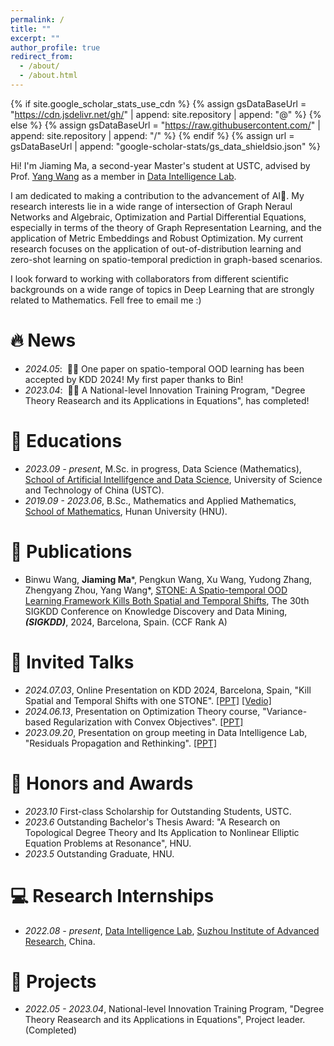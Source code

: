 ```yaml
---
permalink: /
title: ""
excerpt: ""
author_profile: true
redirect_from: 
  - /about/
  - /about.html
---
```


{% if site.google_scholar_stats_use_cdn %}
{% assign gsDataBaseUrl = "https://cdn.jsdelivr.net/gh/" | append: site.repository | append: "@" %}
{% else %}
{% assign gsDataBaseUrl = "https://raw.githubusercontent.com/" | append: site.repository | append: "/" %}
{% endif %}
{% assign url = gsDataBaseUrl | append: "google-scholar-stats/gs_data_shieldsio.json" %}

<span class='anchor' id='about-me'></span>

Hi! I'm Jiaming Ma, a second-year Master's student at USTC, advised by Prof. [Yang Wang](http://di.ustc.edu.cn/_upload/tpl/14/64/5220/template5220/PersonalSite/index.html) as a member in [Data Intelligence Lab](http://di.ustc.edu.cn/main.htm). <!--I was born in Shenzhen, Guangdong Pronvince. I received my B.Sc. degree in School of Mathematics in June 2023 from Hunan University. In the same year, I was admitted to pursue a M.Sc. degree in School of Artificial Intelligence and Data Science, University of Science and Technology of China without entrance examination. -->

I am dedicated to making a contribution to the advancement of AI🧠. My research interests lie in a wide range of intersection of Graph Neraul Networks and Algebraic, Optimization and Partial Differential Equations, especially in terms of the theory of Graph Representation Learning, and the application of Metric Embeddings and Robust Optimization. My current research focuses on the application of out-of-distribution learning and zero-shot learning on spatio-temporal prediction in graph-based scenarios. <!-- I have published more than 100 papers at the top international AI conferences with total <a href='https://scholar.google.com/citations?user=DhtAFkwAAAAJ'>google scholar citations <strong><span id='total_cit'>260000+</span></strong></a> (You can also use google scholar badge <a href='https://scholar.google.com/citations?user=DhtAFkwAAAAJ'><img src="https://img.shields.io/endpoint?url={{ url | url_encode }}&logo=Google%20Scholar&labelColor=f6f6f6&color=9cf&style=flat&label=citations"></a>). -->

I look forward to working with collaborators from different scientific backgrounds on a wide range of topics in Deep Learning that are strongly related to Mathematics. Fell free to email me :)

# 🔥 News
- *2024.05*: &nbsp;🎉🎉 One paper on spatio-temporal OOD learning has been accepted by KDD 2024! My first paper thanks to Bin!
- *2023.04*: &nbsp;🎉🎉 A National-level Innovation Training Program, "Degree Theory Reasearch and its Applications in Equations", has completed! 

# 📖 Educations
- *2023.09 - present*, M.Sc. in progress, Data Science (Mathematics), [School of Artificial Intellifgence and Data Science](https://saids.ustc.edu.cn/main.htm), University of Science and Technology of China (USTC). 
- *2019.09 - 2023.06*, B.Sc., Mathematics and Applied Mathematics, [School of Mathematics](http://math.hnu.edu.cn/index.htm), Hunan University (HNU). 

# 📝 Publications
- Binwu Wang, **Jiaming Ma**&#42;, Pengkun Wang, Xu Wang, Yudong Zhang, Zhengyang Zhou, Yang Wang&#42;, [STONE: A Spatio-temporal OOD Learning Framework Kills Both Spatial and Temporal Shifts](https://github.com/PoorOtterBob/STONE-KDD-2024), The 30th SIGKDD Conference on Knowledge Discovery and Data Mining, **_(SIGKDD)_**, 2024, Barcelona, Spain. (CCF Rank A)
<!--- *To Be Determined* : ) Almost there!!!-->

# 💬 Invited Talks
- *2024.07.03*, Online Presentation on KDD 2024, Barcelona, Spain, "Kill Spatial and Temporal Shifts with one STONE". [\[PPT\]](https://poorotterbob.github.io/) [\[Vedio\]](https://poorotterbob.github.io/)
- *2024.06.13*, Presentation on Optimization Theory course, "Variance-based Regularization with Convex Objectives".   [\[PPT\]](https://poorotterbob.github.io/Presentation/Variance-based%20Regularization%20with%20Convex%20Objectives.pdf)
- *2023.09.20*, Presentation on group meeting in Data Intelligence Lab, "Residuals Propagation and Rethinking".   [\[PPT\]](https://poorotterbob.github.io/Presentation/Propagation%20on%20Residuals%20and%20Rethinking.pdf)

# 🥇 Honors and Awards
<!--- - *2021.10* Lorem ipsum dolor sit amet, consectetur adipiscing elit. Vivamus ornare aliquet ipsum, ac tempus justo dapibus sit amet. -->
- *2023.10* First-class Scholarship for Outstanding Students, USTC. 
- *2023.6*  Outstanding Bachelor's Thesis Award: "A Research on Topological Degree Theory and Its Application to Nonlinear Elliptic Equation Problems at Resonance", HNU. 
- *2023.5*  Outstanding Graduate, HNU. 

# 💻 Research Internships
- *2022.08 - present*, [Data Intelligence Lab](http://di.ustc.edu.cn/main.htm), [Suzhou Institute of Advanced Research](https://sz.ustc.edu.cn/index.html), China.

# 🔧 Projects 
- *2022.05 - 2023.04*, National-level Innovation Training Program, "Degree Theory Reasearch and its Applications in Equations", Project leader. (Completed)

